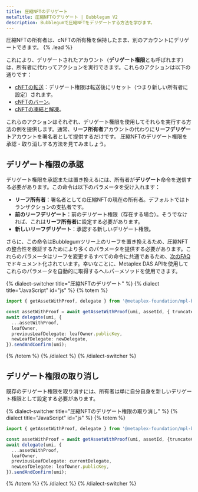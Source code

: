 ```yaml
---
title: 圧縮NFTのデリゲート
metaTitle: 圧縮NFTのデリゲート | Bubblegum V2
description: Bubblegumで圧縮NFTをデリゲートする方法を学びます。
---
```


圧縮NFTの所有者は、cNFTの所有権を保持したまま、別のアカウントにデリゲートできます。 {% .lead %}

これにより、デリゲートされたアカウント（**デリゲート権限**とも呼ばれます）は、所有者に代わってアクションを実行できます。これらのアクションは以下の通りです：

- [cNFTの転送](/jp/bubblegum-v2/transfer-cnfts)：デリゲート権限は転送後にリセット（つまり新しい所有者に設定）されます。
- [cNFTのバーン](/jp/bubblegum-v2/burn-cnfts)。
- [cNFTの凍結と解凍](/jp/bubblegum-v2/freeze-cnfts)。

これらのアクションはそれぞれ、デリゲート権限を使用してそれらを実行する方法の例を提供します。通常、**リーフ所有者**アカウントの代わりに**リーフデリゲート**アカウントを署名者として提供するだけです。
圧縮NFTのデリゲート権限を承認・取り消しする方法を見てみましょう。

## デリゲート権限の承認

デリゲート権限を承認または置き換えるには、所有者が**デリゲート**命令を送信する必要があります。この命令は以下のパラメータを受け入れます：

- **リーフ所有者**：署名者としての圧縮NFTの現在の所有者。デフォルトではトランザクションの支払者です。
- **前のリーフデリゲート**：前のデリゲート権限（存在する場合）。そうでなければ、これは**リーフ所有者**に設定する必要があります。
- **新しいリーフデリゲート**：承認する新しいデリゲート権限。

さらに、この命令はBubblegumツリー上のリーフを置き換えるため、圧縮NFTの整合性を検証するためにより多くのパラメータを提供する必要があります。これらのパラメータはリーフを変更するすべての命令に共通であるため、[次のFAQ](/jp/bubblegum-v2/faq#replace-leaf-instruction-arguments)でドキュメント化されています。幸いなことに、Metaplex DAS APIを使用してこれらのパラメータを自動的に取得するヘルパーメソッドを使用できます。

{% dialect-switcher title="圧縮NFTのデリゲート" %}
{% dialect title="JavaScript" id="js" %}
{% totem %}

```ts
import { getAssetWithProof, delegate } from '@metaplex-foundation/mpl-bubblegum';

const assetWithProof = await getAssetWithProof(umi, assetId, { truncateCanopy: true });
await delegate(umi, {
  ...assetWithProof,
  leafOwner,
  previousLeafDelegate: leafOwner.publicKey,
  newLeafDelegate: newDelegate,
}).sendAndConfirm(umi);
```

{% /totem %}
{% /dialect %}
{% /dialect-switcher %}

## デリゲート権限の取り消し

既存のデリゲート権限を取り消すには、所有者は単に自分自身を新しいデリゲート権限として設定する必要があります。

{% dialect-switcher title="圧縮NFTのデリゲート権限の取り消し" %}
{% dialect title="JavaScript" id="js" %}
{% totem %}

```ts
import { getAssetWithProof, delegate } from '@metaplex-foundation/mpl-bubblegum';

const assetWithProof = await getAssetWithProof(umi, assetId, {truncateCanopy: true});
await delegate(umi, {
  ...assetWithProof,
  leafOwner,
  previousLeafDelegate: currentDelegate,
  newLeafDelegate: leafOwner.publicKey,
}).sendAndConfirm(umi);
```

{% /totem %}
{% /dialect %}
{% /dialect-switcher %}